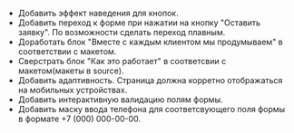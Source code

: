 - Добавить эффект наведения для кнопок. 
- Добавить переход к форме при нажатии на кнопку "Оставить заявку". По возможности сделать переход плавным. 
- Доработать блок "Вместе с каждым клиентом мы продумываем" в соответствии с макетом. 
- Сверстрать блок "Как это работает" в соответсвии с макетом(макеты в source). 
- Добавить адаптивность. Страница должна корретно отображаться на мобильных устройствах.
- Добавить интерактивную валидацию полям формы.
- Добавить маску ввода телефона для соответсвующего поля формы в формате +7 (000) 000-00-00.
